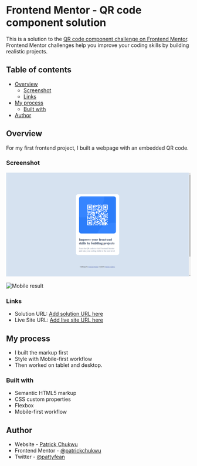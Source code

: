 # Frontend Mentor - QR code component solution

This is a solution to the [QR code component challenge on Frontend Mentor](https://www.frontendmentor.io/challenges/qr-code-component-iux_sIO_H). Frontend Mentor challenges help you improve your coding skills by building realistic projects. 

## Table of contents

- [Overview](#overview)
  - [Screenshot](#screenshot)
  - [Links](#links)
- [My process](#my-process)
  - [Built with](#built-with)
- [Author](#author)

## Overview
For my first frontend project, I built a webpage with an embedded QR code.

### Screenshot

![Desktop result](./screenshots/fmc1d.png)

![Mobile result](./screenshots/fmc1m.png)


### Links

- Solution URL: [Add solution URL here](https://your-solution-url.com)
- Live Site URL: [Add live site URL here](https://your-live-site-url.com)

## My process
   - I built the markup first
   - Style with Mobile-first workflow
   - Then worked on tablet and desktop.
   
### Built with

- Semantic HTML5 markup
- CSS custom properties
- Flexbox
- Mobile-first workflow



## Author

- Website - [Patrick Chukwu](https://www.your-site.com)
- Frontend Mentor - [@patrickchukwu](https://www.frontendmentor.io/profile/patrickchukwu)
- Twitter - [@pattyfean](https://www.twitter.com/pattyfean)



